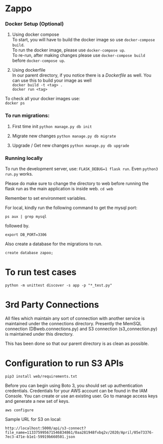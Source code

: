 # Zappo
   
### Docker Setup  (Optional)
1. Using docker compose   
To start, you will have to build the docker image so use ```docker-compose build```.   
To run the docker image, please use ```docker-compose up```.   
To re-run, after making changes please use ```docker-compose build``` before ```docker-compose up```.   
  
2. Using dockerfile     
In our parent directory, if you notice there is a *Dockerfile* as well. You can use this to build your image as well      
```docker build -t <tag> .```   
```docker run <tag>```   
  
To check all your docker images use:  
```docker ps```  


### To run migrations:
1. First time init
```python manage.py db init```

2. Migrate new changes
```python manage.py db migrate```

3. Upgrade / Get new changes
```python manage.py db upgrade```


### Running locally
To run the development server, use: ```FLASK_DEBUG=1 flask run```.  Even ```python3 run.py``` works. 

Please do make sure to change the directory to web before running the flask run
as the main application is inside web. ```cd web ```  

Remember to set environment variables.

For local, kindly run the following command to get the mysql port:  
```
ps aux | grep mysql
```
  
followed by. 

```
export DB_PORT=3306
```

Also create a database for the migrations to run.

```
create database zapoo;
```
     
    
# To run test cases

```python -m unittest discover -s app -p "*_test.py"```


# 3rd Party Connections
All files which maintain any sort of connection with another service is maintained under the connections directory. Presently the MemSQL connection (DBweb.connections.py) and S3 connection (s3_connection.py) is maintained under this directory. 

This has been done so that our parent directory is as clean as possible.


# Configuration to run S3 APIs
```
pip3 install web/requirements.txt
```

Before you can begin using Boto 3, you should set up authentication credentials. Credentials for your AWS account can be found in the IAM Console. You can create or use an existing user. Go to manage access keys and generate a new set of keys.


```
aws configure
```

Sample URL for S3 on local:

```
http://localhost:5000/api/s3-connect?file_name=113375995671546834861/0aa281948fvbq2v/2020/April/05e73376-7ec3-471e-b1e1-59919b660501.json
```


